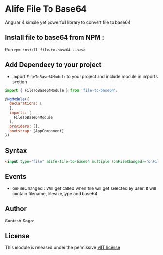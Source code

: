 # Alife File To Base64

Angular 4 simple yet powerfull library to convert file to base64

## Install file to base64 from NPM :

Run `npm install file-to-base64 --save`

## Add Dependecy to your project

-  Import `FileToBase64Module` to your project and include module in imports section

```javascript
import { FileToBase64Module } from 'file-to-base64';

@NgModule({
  declarations: [
  ],
  imports: [
    FileToBase64Module
  ],
  providers: [],
  bootstrap: [AppComponent]
})
```

## Syntax
```html
<input type="file" alife-file-to-base64 multiple (onFileChanged)="onFileChanges($event)"/>
```

## Events

 - onFileChanged : Will get called when file will get selected by user. It will contain filename, filesize,type and base64.

## Author

Santosh Sagar

## License

This module is released under the permissive [MIT license](https://github.com/msg2santoshsagar/alife-simple-rating-star/blob/master/LICENSE)